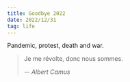 ```yaml
---
title: Goodbye 2022
date: 2022/12/31
tag: life
---
```


Pandemic, protest, death and war.

> Je me révolte, donc nous sommes.
> 
> -- <cite>Albert Camus</cite>

